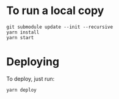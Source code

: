 # To run a local copy

```
git submodule update --init --recursive
yarn install
yarn start
```

# Deploying

To deploy, just run:

```
yarn deploy
```
